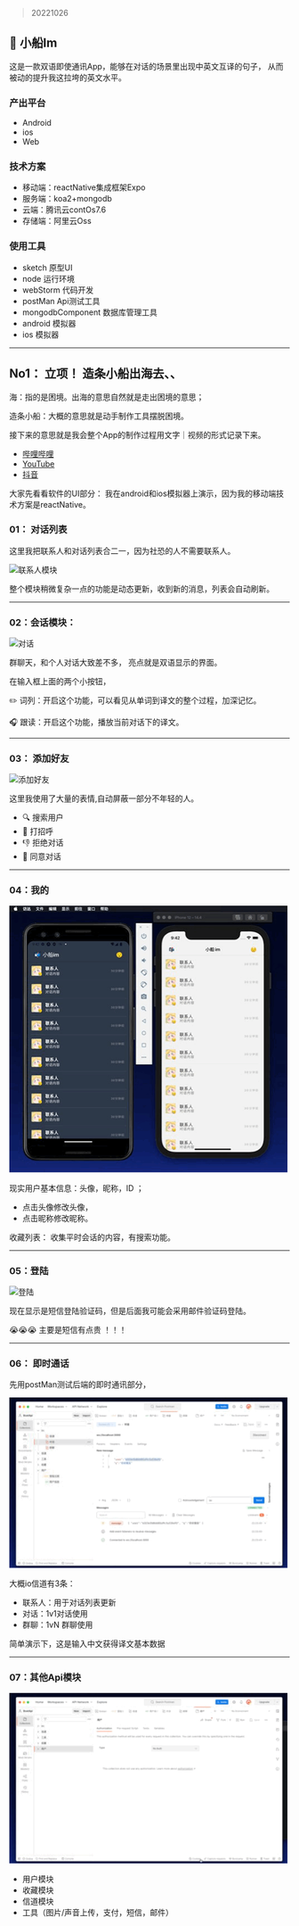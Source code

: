 > 20221026
## 🚣 小船Im 
这是一款双语即使通讯App，能够在对话的场景里出现中英文互译的句子，
从而被动的提升我这拉垮的英文水平。

###  产出平台
* Android 
* ios
* Web

### 技术方案
* 移动端：reactNative集成框架Expo
* 服务端：koa2+mongodb
* 云端：腾讯云contOs7.6
* 存储端：阿里云Oss

### 使用工具
* sketch 原型UI
* node 运行环境
* webStorm 代码开发
* postMan Api测试工具
* mongodbComponent 数据库管理工具
* android 模拟器
* ios 模拟器

***

## No1： 立项！ 造条小船出海去、、

海：指的是困境。出海的意思自然就是走出困境的意思； 

造条小船：大概的意思就是动手制作工具摆脱困境。

接下来的意思就是我会整个App的制作过程用文字｜视频的形式记录下来。

* [哔哩哔哩](https://space.bilibili.com/133278591) 
* [YouTube](https://www.youtube.com/channel/UC7SjqRUqE-2r3XJ3274DiYQ)
* [抖音](https://www.douyin.com/user/MS4wLjABAAAAzLXcL2vZ0JGJsFCzFbcgiQVBLFJQ_XM-AEBfEwvjdhc)

大家先看看软件的UI部分：
我在android和ios模拟器上演示，因为我的移动端技术方案是reactNative。



### 01： 对话列表
这里我把联系人和对话列表合二一，因为社恐的人不需要联系人。

![联系人模块](https://raw.githubusercontent.com/Hezhong123/boatApp/main/mdImg/add.gif)

整个模块稍微复杂一点的功能是动态更新，收到新的消息，列表会自动刷新。
***

### 02：会话模块：
![对话](https://github.com/Hezhong123/boatApp/blob/main/mdImg/im.gif?raw=true)

群聊天，和个人对话大致差不多，
亮点就是双语显示的界面。

在输入框上面的两个小按钮，

✏️  词列：开启这个功能，可以看见从单词到译文的整个过程，加深记忆。

🎧 跟读：开启这个功能，播放当前对话下的译文。
***

### 03： 添加好友

![添加好友](https://github.com/Hezhong123/boatApp/blob/main/mdImg/add.gif?raw=true)

这里我使用了大量的表情,自动屏蔽一部分不年轻的人。

* 🔍 搜索用户
* 👋 打招呼
* 👎 拒绝对话
* 🤝 同意对话


*** 

### 04：我的

![我的](https://github.com/Hezhong123/boatApp/blob/main/mdImg/me.gif?raw=true)

现实用户基本信息：头像，昵称，ID ；
* 点击头像修改头像，
* 点击昵称修改昵称。

收藏列表： 收集平时会话的内容，有搜索功能。

***

### 05：登陆
![登陆](https://github.com/Hezhong123/boatApp/blob/main/mdImg/login.gif?raw=true)

现在显示是短信登陆验证码，但是后面我可能会采用邮件验证码登陆。

😭😭😭 主要是短信有点贵 ！！！
*** 

### 06： 即时通话
先用postMan测试后端的即时通讯部分，

![imApi](https://github.com/Hezhong123/boatApp/blob/main/mdImg/imApi.gif?raw=true)

大概io信道有3条：

* 联系人：用于对话列表更新
* 对话：1v1对话使用
* 群聊：1vN 群聊使用

简单演示下，这是输入中文获得译文基本数据
***

### 07：其他Api模块
![api接口](https://github.com/Hezhong123/boatApp/blob/main/mdImg/api.gif?raw=true)

* 用户模块
* 收藏模块
* 信道模块
* 工具（图片/声音上传，支付，短信，邮件）






